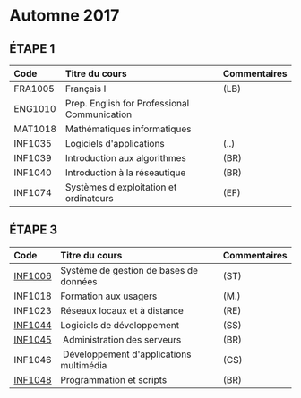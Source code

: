 # Automne 2017

## ÉTAPE 1

|     Code	                                                  | Titre du cours                               | Commentaires              |
|:------------------------------------------------------------|:-------------------------------------------- |:--------------------------| 
| FRA1005	                                                    | Français I                                   | (LB)                      |
| ENG1010	                                                    | Prep. English for Professional Communication |                           |
| MAT1018	                                                    | Mathématiques informatiques                  |                           |
| INF1035	                                                    | Logiciels d'applications                     | (..)                      |
| INF1039	                                                    | Introduction aux algorithmes                 | (BR)                      |
| INF1040	                                                    | Introduction à la réseautique                | (BR)                      |
| INF1074	                                                    | Systèmes d'exploitation et ordinateurs       | (EF)                      |

## ÉTAPE 3

|     Code	                                                  | Titre du cours                              |  Commentaires              |
|:------------------------------------------------------------|:--------------------------------------------|:---------------------------| 
| [INF1006](https://github.com/CollegeBoreal/INF1006-17A)     |	Système de gestion de bases de données      |  (ST)                      |
| INF1018                                                     | Formation aux usagers                       |  (M.)                      |
| INF1023                                                     | Réseaux locaux et à distance                |  (RE)                      |
| [INF1044](https://github.com/CollegeBoreal/INF1044-17A)     | Logiciels de développement                  |  (SS)                      |
| [INF1045](https://github.com/CollegeBoreal/INF1045-17A)     | Administration des serveurs                 |  (BR)                      |
| INF1046                                                     | Développement d'applications multimédia     |  (CS)                      |
| [INF1048](https://github.com/CollegeBoreal/INF1048-17A)     | Programmation et scripts                    |  (BR)                      |

